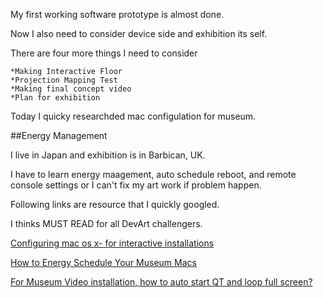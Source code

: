 My first working software prototype is almost done.

Now I also need to consider device side and exhibition its self.

There are four more things I need to consider

	*Making Interactive Floor
	*Projection Mapping Test
	*Making final concept video
	*Plan for exhibition
	
Today I quicky researchded mac configulation for museum.
	
##Energy Management

I live in Japan and exhibition is in Barbican, UK. 

I have to learn energy maagement, auto schedule reboot, and remote console settings or I can't fix my art work if problem happen.

Following links are resource that I quickly googled.

I thinks MUST READ for all DevArt challengers.


[Configuring mac os x- for interactive installations](http://vormplus.be/blog/article/configuring-mac-os-x-for-interactive-installations)

[How to Energy Schedule Your Museum Macs](http://www.dssw.co.uk/blog/2011/03/16/how-to-energy-schedule-your-museum-macs/)

[For Museum Video installation, how to auto start QT and loop full screen?](https://discussions.apple.com/thread/1059541)


